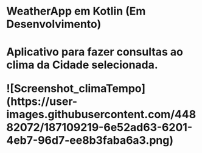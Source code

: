 <h1>WeatherApp em Kotlin (Em Desenvolvimento)<h1>
<p>Aplicativo para fazer consultas ao clima da Cidade selecionada.</p>
![Screenshot_climaTempo](https://user-images.githubusercontent.com/44882072/187109219-6e52ad63-6201-4eb7-96d7-ee8b3faba6a3.png)
